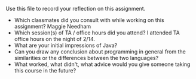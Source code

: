 Use this file to record your reflection on this assignment.

- Which classmates did you consult with while working on this assignment?
    Maggie Needham
- Which session(s) of TA / office hours did you attend?
    I attended TA office hours on the night of 2/14.
- What are your initial impressions of Java? 
- Can you draw any conclusion about programming in general from the similarities or the differences between the two languages? 
- What worked, what didn't, what advice would you give someone taking this course in the future?
